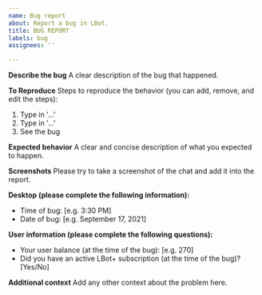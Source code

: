 ```yaml
---
name: Bug report
about: Report a bug in LBot.
title: BUG REPORT
labels: bug
assignees: ''

---
```


**Describe the bug**
A clear description of the bug that happened.

**To Reproduce**
Steps to reproduce the behavior (you can add, remove, and edit the steps):
1. Type in '...'
2. Type in '...'
3. See the bug

**Expected behavior**
A clear and concise description of what you expected to happen.

**Screenshots**
Please try to take a screenshot of the chat and add it into the report.

**Desktop (please complete the following information):**
- Time of bug: [e.g. 3:30 PM]
- Date of bug: [e.g. September 17, 2021]

**User information (please complete the following questions):**
- Your user balance (at the time of the bug): [e.g. 270]
- Did you have an active LBot+ subscription (at the time of the bug)? [Yes/No]

**Additional context**
Add any other context about the problem here.
